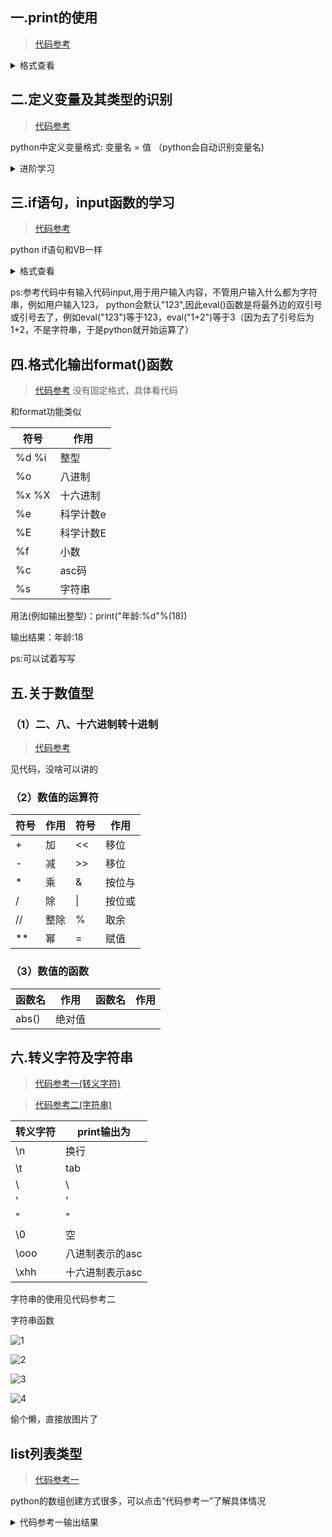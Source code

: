 ## 一.print的使用

>[代码参考](https://github.com/3114aaa/Python/blob/main/print.py)

<details><summary>格式查看</summary>
<p>
  print([obj1],[obj2]...[,sep=""][,"end=""][,file=sys.stdout])
  
  obj表示内容，sep用于替换obj与obj的逗号（逗号默认输出为空格），end结尾替换（print默认结尾会换行），file为打开文件对象(打开文件代码为'''变量名 = open("路径","w")''')
  
</p>
</details>

## 二.定义变量及其类型的识别

>[代码参考](https://github.com/3114aaa/Python/blob/main/%E5%8F%98%E9%87%8F%E7%B1%BB%E5%9E%8B.py)

python中定义变量格式: 变量名 = 值 （python会自动识别变量名)

<details><summary>进阶学习</summary>
<p>
  函数:type()可以识别变量类型，见代码参考中
</p>
</details>

## 三.if语句，input函数的学习

>[代码参考](https://github.com/3114aaa/Python/blob/main/if%E7%9A%84%E4%BD%BF%E7%94%A8.py)

python if语句和VB一样

<details><summary>格式查看</summary>
<p>
  <b>第一种使用</b>

    if 条件判断：
      执行代码
  
  <b>第二种使用</b>
  
    if 条件判断：
      执行代码A
    else:
      执行代码B
    
  <b>第三种使用</b>
  
    if 条件A判断：
      执行代码A
    elif 条件B判断:
      执行代码B
    ...
    else:
      执行代码B
  <b>比较符</b>
  |符号|作用
  |----|----
  | <  | 小于
  | >  | 大于
  | => | 大于等于
  | <= | 小于等于
  | == | 等于
  | != | 不等于
  | not| 取反
  | and| 和
  | or | 或
       
  <b><i>相信能看我写博客的人都学过VB，与VB知识差不多的就不过多叙述了</i></b>
  
</p>
</details>

ps:参考代码中有输入代码input,用于用户输入内容，不管用户输入什么都为字符串，例如用户输入123，
python会默认"123",因此eval()函数是将最外边的双引号或引号去了，例如eval("123")等于123，eval("1+2")等于3（因为去了引号后为1+2，不是字符串，于是python就开始运算了） 

## 四.格式化输出format()函数

>[代码参考](https://github.com/3114aaa/Python/blob/main/%E6%A0%BC%E5%BC%8F%E5%8C%96%E8%BE%93%E5%87%BAformat().py)
>没有固定格式，具体看代码

和format功能类似
  
|符号   |作用     |
|-------|---------|
|%d %i  |整型     |
|%o     |八进制   |
|%x %X  |十六进制 |
|%e     |科学计数e|
|%E     |科学计数E|
|%f     |小数     |
|%c     |asc码    |
|%s     |字符串   |
    
用法(例如输出整型)：print("年龄:%d"%(18))
  
  输出结果：年龄:18
  
  ps:可以试着写写
   
## 五.关于数值型
  ### （1）二、八、十六进制转十进制
  >[代码参考](https://github.com/3114aaa/Python/edit/main/%E6%95%B0%E5%80%BC%E5%9E%8B%E7%9A%84%E4%B8%80%E4%BA%9B%E7%9F%A5%E8%AF%86.py)
  
  见代码，没啥可以讲的
  
  ### （2）数值的运算符
  |符号|作用|符号|作用
  |----|----|----|----
  |  + | 加 | << | 移位
  |  - | 减 | >> |移位
  |  * | 乘 |  & |按位与
  |  / | 除 |  \||按位或
  | // |整除| %  | 取余
  | ** | 幂 | = |  赋值
  
  ### （3）数值的函数
  |函数名 |  作用  |函数名  |  作用
  |-------|-------|--------|------
  |abs()  |绝对值 |        |

## 六.转义字符及字符串
>[代码参考一(转义字符)](https://github.com/3114aaa/Python/blob/main/%E8%BD%AC%E4%B9%89%E5%AD%97%E7%AC%A6.py)

>[代码参考二(字符串)](https://github.com/3114aaa/Python/blob/main/%E8%BD%AC%E4%B9%89%E5%AD%97%E7%AC%A6%2B1.py)
  
  |转义字符 |  print输出为 
  |--------|-------
  |   \n   |换行
  |   \t   |tab
  |\\      | \
  |\'      |'
  |\"      |"
  |\0      |空
  |\ooo    |八进制表示的asc
  |\xhh    |十六进制表示asc
  
  字符串的使用见代码参考二
  
  字符串函数
  
  ![1](img/字符串函数1.jpg)
  
  ![2](img/字符串函数1.jpg)
  
  ![3](img/字符串函数1.jpg)
  
  ![4](img/字符串函数1.jpg)
  
  偷个懒，直接放图片了
  
  ## list列表类型
  >[代码参考一](https://github.com/3114aaa/Python/blob/main/%E6%95%B0%E7%BB%84.py)
  
  python的数组创建方式很多，可以点击“代码参考一”了解具体情况
  
  <details><summary>代码参考一输出结果</summary>
      输出结果
  
      a []

      a [1]

      b [1, 2, 3]

      c [1, 'b', 3]

      d [1, [1, 2], '12']

      d 12

      d 1

      e ['a', 'b', 'c', 'd', 'e', 'f']

      f [-1, 0, 1, 2, 3, 4, 5, 6, 7, 8, 9]

      g [1, 2, 3]

      h [0, 1, 2, 3, 4]

      i [5, 6, 7, 8, 9]
    
  </details>
